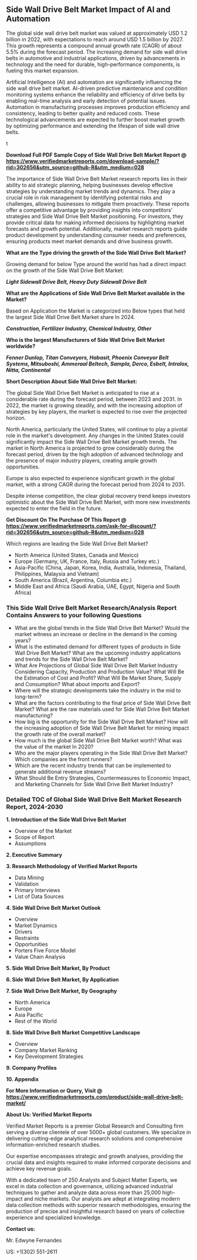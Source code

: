 <h2>Side Wall Drive Belt Market Impact of AI and Automation</h2><p>The global side wall drive belt market was valued at approximately USD 1.2 billion in 2022, with expectations to reach around USD 1.5 billion by 2027. This growth represents a compound annual growth rate (CAGR) of about 5.5% during the forecast period. The increasing demand for side wall drive belts in automotive and industrial applications, driven by advancements in technology and the need for durable, high-performance components, is fueling this market expansion.</p><p>Artificial Intelligence (AI) and automation are significantly influencing the side wall drive belt market. AI-driven predictive maintenance and condition monitoring systems enhance the reliability and efficiency of drive belts by enabling real-time analysis and early detection of potential issues. Automation in manufacturing processes improves production efficiency and consistency, leading to better quality and reduced costs. These technological advancements are expected to further boost market growth by optimizing performance and extending the lifespan of side wall drive belts.</p>t</p><p id="" class=""><strong>Download Full PDF Sample Copy of Side Wall Drive Belt Market Report @ <a href="https://www.verifiedmarketreports.com/download-sample/?rid=302656&utm_source=github-R&utm_medium=028" target="_blank">https://www.verifiedmarketreports.com/download-sample/?rid=302656&utm_source=github-R&utm_medium=028</a></strong></p><p>The importance of&nbsp;Side Wall Drive Belt Market research reports lies in their ability to aid strategic planning, helping businesses develop effective strategies by understanding market trends and dynamics. They play a crucial role in risk management by identifying potential risks and challenges, allowing businesses to mitigate them proactively. These reports offer a competitive advantage by providing insights into competitors' strategies and Side Wall Drive Belt Market positioning. For investors, they provide critical data for making informed decisions by highlighting market forecasts and growth potential. Additionally, market research reports guide product development by understanding consumer needs and preferences, ensuring products meet market demands and drive business growth.</p><p><strong>What are the&nbsp;Type driving the growth of the Side Wall Drive Belt Market?</strong></p><p id="" class="">Growing demand for below Type around the world has had a direct impact on the growth of the Side Wall Drive Belt Market:</p><em><strong>Light Sidewall Drive Belt, Heavy Duty Sidewall Drive Belt</strong></em></p><strong>What are the&nbsp;Applications&nbsp;of Side Wall Drive Belt Market available in the Market?</strong></p><p id="" class="">Based on Application the Market is categorized into Below types that held the largest Side Wall Drive Belt Market share In 2024.</p><em><strong>Construction, Fertilizer Industry, Chemical Industry, Other</strong></em></p><strong>Who is the largest Manufacturers of Side Wall Drive Belt Market worldwide?</strong></p><p><em><strong>Fenner Dunlop, Titan Conveyors, Habasit, Phoenix Conveyor Belt Systems, Mitsuboshi, Ammeraal Beltech, Sampla, Derco, Esbelt, Intralox, Nitta, Continental</strong></em></p><p id="" class=""><strong>Short Description About Side Wall Drive Belt Market:</strong></p><p>The global Side Wall Drive Belt Market is anticipated to rise at a considerable rate during the forecast period, between 2023 and 2031. In 2022, the market is growing steadily, and with the increasing adoption of strategies by key players, the market is expected to rise over the projected horizon.</p><p>North America, particularly the United States, will continue to play a pivotal role in the market's development. Any changes in the United States could significantly impact the Side Wall Drive Belt Market growth trends. The market in North America is projected to grow considerably during the forecast period, driven by the high adoption of advanced technology and the presence of major industry players, creating ample growth opportunities.</p><p>Europe is also expected to experience significant growth in the global market, with a strong CAGR during the forecast period from 2024 to 2031.</p><p>Despite intense competition, the clear global recovery trend keeps investors optimistic about the Side Wall Drive Belt Market, with more new investments expected to enter the field in the future.</p><p id="" class=""><strong>Get Discount On The Purchase Of This Report @ <a href="https://www.verifiedmarketreports.com/ask-for-discount/?rid=302656&utm_source=github-R&utm_medium=028" target="_blank">https://www.verifiedmarketreports.com/ask-for-discount/?rid=302656&utm_source=github-R&utm_medium=028</a></strong></p>Which regions are leading the Side Wall Drive Belt Market?</p><ul><li>North America (United States, Canada and Mexico)</li><li>Europe (Germany, UK, France, Italy, Russia and Turkey etc.)</li><li>Asia-Pacific (China, Japan, Korea, India, Australia, Indonesia, Thailand, Philippines, Malaysia and Vietnam)</li><li>South America (Brazil, Argentina, Columbia etc.)</li><li>Middle East and Africa (Saudi Arabia, UAE, Egypt, Nigeria and South Africa)</li></ul><h3 id="" class="">This Side Wall Drive Belt Market Research/Analysis Report Contains Answers to your following Questions</h3><ul><li>What are the global trends in the Side Wall Drive Belt Market? Would the market witness an increase or decline in the demand in the coming years?</li><li>What is the estimated demand for different types of products in Side Wall Drive Belt Market? What are the upcoming industry applications and trends for the Side Wall Drive Belt Market?</li><li>What Are Projections of Global Side Wall Drive Belt Market Industry Considering Capacity, Production and Production Value? What Will Be the Estimation of Cost and Profit? What Will Be Market Share, Supply and Consumption? What about imports and Export?</li><li>Where will the strategic developments take the industry in the mid to long-term?</li><li>What are the factors contributing to the final price of Side Wall Drive Belt Market? What are the raw materials used for Side Wall Drive Belt Market manufacturing?</li><li>How big is the opportunity for the Side Wall Drive Belt Market? How will the increasing adoption of Side Wall Drive Belt Market for mining impact the growth rate of the overall market?</li><li>How much is the global Side Wall Drive Belt Market worth? What was the value of the market In 2020?</li><li>Who are the major players operating in the Side Wall Drive Belt Market? Which companies are the front runners?</li><li>Which are the recent industry trends that can be implemented to generate additional revenue streams?</li><li>What Should Be Entry Strategies, Countermeasures to Economic Impact, and Marketing Channels for Side Wall Drive Belt Market Industry?</li></ul><h3 id="" class="">Detailed TOC of Global Side Wall Drive Belt Market Research Report, 2024-2030</h3><p id="" class=""><strong>1. Introduction of the Side Wall Drive Belt Market</strong></p><ul><li>Overview of the Market</li><li>Scope of Report</li><li>Assumptions</li></ul><p id="" class=""><strong>2. Executive Summary</strong></p><p id="" class=""><strong>3. Research Methodology of Verified Market Reports</strong></p><ul><li>Data Mining</li><li>Validation</li><li>Primary Interviews</li><li>List of Data Sources</li></ul><p id="" class=""><strong>4. Side Wall Drive Belt Market Outlook</strong></p><ul><li>Overview</li><li>Market Dynamics</li><li>Drivers</li><li>Restraints</li><li>Opportunities</li><li>Porters Five Force Model</li><li>Value Chain Analysis</li></ul><p id="" class=""><strong>5. Side Wall Drive Belt Market, By Product</strong></p><p id="" class=""><strong>6. Side Wall Drive Belt Market, By Application</strong></p><p id="" class=""><strong>7. Side Wall Drive Belt Market, By Geography</strong></p><ul><li>North America</li><li>Europe</li><li>Asia Pacific</li><li>Rest of the World</li></ul><p id="" class=""><strong>8. Side Wall Drive Belt Market Competitive Landscape</strong></p><ul><li>Overview</li><li>Company Market Ranking</li><li>Key Development Strategies</li></ul><p id="" class=""><strong>9. Company Profiles</strong></p><p id="" class=""><strong>10. Appendix</strong></p><p id="" class=""><strong>For More Information or Query, Visit @ <a href="https://www.verifiedmarketreports.com/product/side-wall-drive-belt-market/" target="_blank">https://www.verifiedmarketreports.com/product/side-wall-drive-belt-market/</a></strong></p><p id="" class=""><strong>About Us: Verified Market Reports</strong></p><p id="" class="">Verified Market Reports is a premier Global Research and Consulting firm serving a diverse clientele of over 5000+ global customers. We specialize in delivering cutting-edge analytical research solutions and comprehensive information-enriched research studies.</p><p id="" class="">Our expertise encompasses strategic and growth analyses, providing the crucial data and insights required to make informed corporate decisions and achieve key revenue goals.</p><p id="" class="">With a dedicated team of 250 Analysts and Subject Matter Experts, we excel in data collection and governance, utilizing advanced industrial techniques to gather and analyze data across more than 25,000 high-impact and niche markets. Our analysts are adept at integrating modern data collection methods with superior research methodologies, ensuring the production of precise and insightful research based on years of collective experience and specialized knowledge.</p><p id="" class=""><strong>Contact us:</strong></p><p id="" class="">Mr. Edwyne Fernandes</p><p id="" class="">US: +1(302) 551-2611</p>